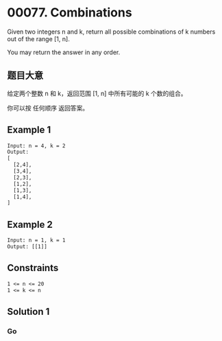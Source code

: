 # 00077. Combinations

Given two integers n and k, return all possible combinations of k numbers out of the range [1, n].

You may return the answer in any order.

## 题目大意

给定两个整数 n 和 k，返回范围 [1, n] 中所有可能的 k 个数的组合。

你可以按 任何顺序 返回答案。

## Example 1

```txt
Input: n = 4, k = 2
Output:
[
  [2,4],
  [3,4],
  [2,3],
  [1,2],
  [1,3],
  [1,4],
]
```

## Example 2

```txt
Input: n = 1, k = 1
Output: [[1]]
```

## Constraints

```txt
1 <= n <= 20
1 <= k <= n
```

## Solution 1

### Go

```go

```
